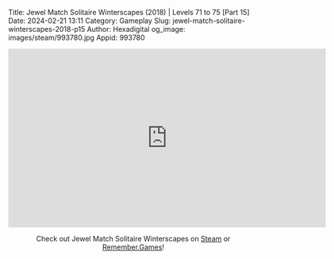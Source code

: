 Title: Jewel Match Solitaire Winterscapes (2018) | Levels 71 to 75 [Part 15]
Date: 2024-02-21 13:11
Category: Gameplay
Slug: jewel-match-solitaire-winterscapes-2018-p15
Author: Hexadigital
og_image: images/steam/993780.jpg
Appid: 993780

<center><iframe src="https://www.youtube.com/embed/kGbSKAyPmDk?feature=oembed" allow="accelerometer; autoplay; encrypted-media; gyroscope; picture-in-picture" width="640" height="360" frameborder="0"></iframe>

Check out Jewel Match Solitaire Winterscapes on [Steam](https://store.steampowered.com/app/993780/?curator_clanid=34633900) or [Remember.Games](https://remember.games/game/8077/jewel-match-solitaire-winterscapes/)!</center>